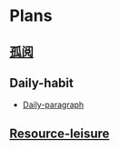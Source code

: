 # Plans


## [孤阅](./lonely-reader/) 

## Daily-habit
* [Daily-paragraph](./Daily-habit/daily-paragraph.md)

## [Resource-leisure](English_leisure.md)


